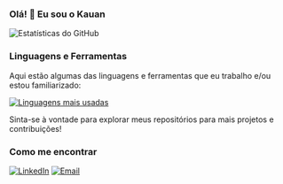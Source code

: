 ### Olá! 👋 Eu sou o Kauan

![Estatísticas do GitHub](https://github-readme-stats.vercel.app/api?username=kauansb&show_icons=true&theme=radical&size_weight=1&count_weight=0)

### Linguagens e Ferramentas

Aqui estão algumas das linguagens e ferramentas que eu trabalho e/ou estou familiarizado:

[![Linguagens mais usadas](https://github-readme-stats.vercel.app/api/top-langs/?username=kauansb&layout=compact&theme=radical)](https://github.com/kauansb)

Sinta-se à vontade para explorar meus repositórios para mais projetos e contribuições!

### Como me encontrar
[![LinkedIn](https://img.shields.io/badge/LinkedIn-Profile-blue?style=for-the-badge&logo=linkedin&logoColor=blue)](https://www.linkedin.com/in/kauan-barros)
[![Email](https://img.shields.io/badge/Email-Contact-red?style=for-the-badge&logo=gmail)](mailto:kauansbflu@gmail.com)

